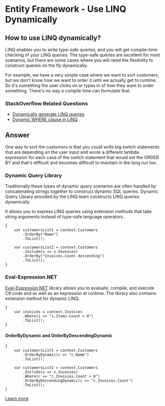 # Entity Framework - Use LINQ Dynamically

## How to use LINQ dynamically? 

LINQ enables you to write type-safe queries, and you will get compile-time checking of your LINQ queries. The type-safe queries are excellent for most scenarios, but there are some cases where you will need the flexibility to construct queries on the fly dynamically. 

For example, we have a very simple case where we want to sort customers, but we don't know how we want to order it until we actually get to runtime. So it's something the user clicks on or types in of how they want to order something. There's no way a compile time can formulate that.

### StackOverflow Related Questions

- [Dynamically generate LINQ queries](https://stackoverflow.com/questions/9505189/dynamically-generate-linq-queries)
- [Dynamic WHERE clause in LINQ]()

## Answer

One way to sort the customers is that you could write big switch statements that are depending on the user input and wrote a different lambda expression for each case of the switch statement that would set the ORDER BY and that's difficult and becomes difficult to maintain in the long run too.

### Dynamic Query Library

Traditionally these types of dynamic query scenarios are often handled by concatenating strings together to construct dynamic SQL queries. Dynamic Query Library provided by the LINQ team constructs LINQ queries dynamically.

It allows you to express LINQ queries using extension methods that take string arguments instead of type-safe language operators.  


```csharpusing (var context = new CustomerContext())
{
    var customersList1 = context.Customers
        .OrderBy("Name")
        .ToList();
    
    var customersList2 = context.Customers
        .Include(x => x.Invoices)
        .OrderBy("Invoices.Count descending")
        .ToList();    
}
```
### Eval-Expression.NET

[Eval-Expression.NET](https://github.com/zzzprojects/Eval-Expression.NET) library allows you to evaluate, compile, and execute C# code and as well as an expression at runtime. The library also contains extension method for dynamic LINQ.


```csharpusing (var context = new CustomerContext())
{
    var invoices = context.Invoices
        .Where(i => "i.Items.Count > 0")
        .ToList();    
}
```
#### OrderByDynamic and OrderByDescendingDynamic


```csharpusing (var context = new CustomerContext())
{
    var customersList1 = context.Customers
        .OrderByDynamic(c => "c.Name")
        .ToList();
    
    var customersList2 = context.Customers
        .Include(x => x.Invoices)
        .Where(c => "c.Invoices.Count > 0")
        .OrderByDescendingDynamic(c => "c.Invoices.Count")
        .ToList();    
}
```
[Learn more](http://eval-expression.net/linq-dynamic-example)
